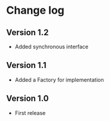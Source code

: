 # Change log

## Version 1.2

- Added synchronous interface

## Version 1.1

- Added a Factory for implementation

## Version 1.0

- First release
